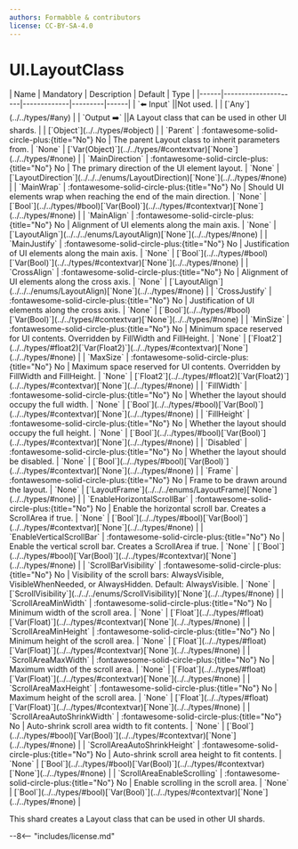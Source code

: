 ```yaml
---
authors: Formabble & contributors
license: CC-BY-SA-4.0
---
```



# UI.LayoutClass

<div class="sh-parameters" markdown="1">
| Name | Mandatory | Description | Default | Type |
|------|---------------------|-------------|---------|------|
| `⬅️ Input` ||Not used. | | [`Any`](../../types/#any) |
| `Output ➡️` ||A Layout class that can be used in other UI shards. | | [`Object`](../../types/#object) |
| `Parent` | :fontawesome-solid-circle-plus:{title="No"} No  | The parent Layout class to inherit parameters from. | `None` | [`Var(Object)`](../../types/#contextvar)[`None`](../../types/#none) |
| `MainDirection` | :fontawesome-solid-circle-plus:{title="No"} No  | The primary direction of the UI element layout. | `None` | [`LayoutDirection`](../../../enums/LayoutDirection)[`None`](../../types/#none) |
| `MainWrap` | :fontawesome-solid-circle-plus:{title="No"} No  | Should UI elements wrap when reaching the end of the main direction. | `None` | [`Bool`](../../types/#bool)[`Var(Bool)`](../../types/#contextvar)[`None`](../../types/#none) |
| `MainAlign` | :fontawesome-solid-circle-plus:{title="No"} No  | Alignment of UI elements along the main axis. | `None` | [`LayoutAlign`](../../../enums/LayoutAlign)[`None`](../../types/#none) |
| `MainJustify` | :fontawesome-solid-circle-plus:{title="No"} No  | Justification of UI elements along the main axis. | `None` | [`Bool`](../../types/#bool)[`Var(Bool)`](../../types/#contextvar)[`None`](../../types/#none) |
| `CrossAlign` | :fontawesome-solid-circle-plus:{title="No"} No  | Alignment of UI elements along the cross axis. | `None` | [`LayoutAlign`](../../../enums/LayoutAlign)[`None`](../../types/#none) |
| `CrossJustify` | :fontawesome-solid-circle-plus:{title="No"} No  | Justification of UI elements along the cross axis. | `None` | [`Bool`](../../types/#bool)[`Var(Bool)`](../../types/#contextvar)[`None`](../../types/#none) |
| `MinSize` | :fontawesome-solid-circle-plus:{title="No"} No  | Minimum space reserved for UI contents. Overridden by FillWidth and FillHeight. | `None` | [`Float2`](../../types/#float2)[`Var(Float2)`](../../types/#contextvar)[`None`](../../types/#none) |
| `MaxSize` | :fontawesome-solid-circle-plus:{title="No"} No  | Maximum space reserved for UI contents. Overridden by FillWidth and FillHeight. | `None` | [`Float2`](../../types/#float2)[`Var(Float2)`](../../types/#contextvar)[`None`](../../types/#none) |
| `FillWidth` | :fontawesome-solid-circle-plus:{title="No"} No  | Whether the layout should occupy the full width. | `None` | [`Bool`](../../types/#bool)[`Var(Bool)`](../../types/#contextvar)[`None`](../../types/#none) |
| `FillHeight` | :fontawesome-solid-circle-plus:{title="No"} No  | Whether the layout should occupy the full height. | `None` | [`Bool`](../../types/#bool)[`Var(Bool)`](../../types/#contextvar)[`None`](../../types/#none) |
| `Disabled` | :fontawesome-solid-circle-plus:{title="No"} No  | Whether the layout should be disabled. | `None` | [`Bool`](../../types/#bool)[`Var(Bool)`](../../types/#contextvar)[`None`](../../types/#none) |
| `Frame` | :fontawesome-solid-circle-plus:{title="No"} No  | Frame to be drawn around the layout. | `None` | [`LayoutFrame`](../../../enums/LayoutFrame)[`None`](../../types/#none) |
| `EnableHorizontalScrollBar` | :fontawesome-solid-circle-plus:{title="No"} No  | Enable the horizontal scroll bar. Creates a ScrollArea if true. | `None` | [`Bool`](../../types/#bool)[`Var(Bool)`](../../types/#contextvar)[`None`](../../types/#none) |
| `EnableVerticalScrollBar` | :fontawesome-solid-circle-plus:{title="No"} No  | Enable the vertical scroll bar. Creates a ScrollArea if true. | `None` | [`Bool`](../../types/#bool)[`Var(Bool)`](../../types/#contextvar)[`None`](../../types/#none) |
| `ScrollBarVisibility` | :fontawesome-solid-circle-plus:{title="No"} No  | Visibility of the scroll bars: AlwaysVisible, VisibleWhenNeeded, or AlwaysHidden. Default: AlwaysVisible. | `None` | [`ScrollVisibility`](../../../enums/ScrollVisibility)[`None`](../../types/#none) |
| `ScrollAreaMinWidth` | :fontawesome-solid-circle-plus:{title="No"} No  | Minimum width of the scroll area. | `None` | [`Float`](../../types/#float)[`Var(Float)`](../../types/#contextvar)[`None`](../../types/#none) |
| `ScrollAreaMinHeight` | :fontawesome-solid-circle-plus:{title="No"} No  | Minimum height of the scroll area. | `None` | [`Float`](../../types/#float)[`Var(Float)`](../../types/#contextvar)[`None`](../../types/#none) |
| `ScrollAreaMaxWidth` | :fontawesome-solid-circle-plus:{title="No"} No  | Maximum width of the scroll area. | `None` | [`Float`](../../types/#float)[`Var(Float)`](../../types/#contextvar)[`None`](../../types/#none) |
| `ScrollAreaMaxHeight` | :fontawesome-solid-circle-plus:{title="No"} No  | Maximum height of the scroll area. | `None` | [`Float`](../../types/#float)[`Var(Float)`](../../types/#contextvar)[`None`](../../types/#none) |
| `ScrollAreaAutoShrinkWidth` | :fontawesome-solid-circle-plus:{title="No"} No  | Auto-shrink scroll area width to fit contents. | `None` | [`Bool`](../../types/#bool)[`Var(Bool)`](../../types/#contextvar)[`None`](../../types/#none) |
| `ScrollAreaAutoShrinkHeight` | :fontawesome-solid-circle-plus:{title="No"} No  | Auto-shrink scroll area height to fit contents. | `None` | [`Bool`](../../types/#bool)[`Var(Bool)`](../../types/#contextvar)[`None`](../../types/#none) |
| `ScrollAreaEnableScrolling` | :fontawesome-solid-circle-plus:{title="No"} No  | Enable scrolling in the scroll area. | `None` | [`Bool`](../../types/#bool)[`Var(Bool)`](../../types/#contextvar)[`None`](../../types/#none) |

</div>

This shard creates a Layout class that can be used in other UI shards.

--8<-- "includes/license.md"

